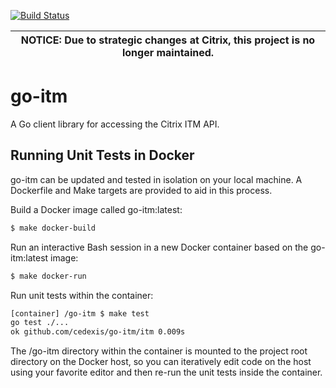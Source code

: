 [![Build Status](https://travis-ci.org/cedexis/go-itm.svg)](https://travis-ci.org/cedexis/go-itm)

| NOTICE: Due to strategic changes at Citrix, this project is no longer maintained. |
| --- |

# go-itm

A Go client library for accessing the Citrix ITM API.

## Running Unit Tests in Docker

go-itm can be updated and tested in isolation on your local machine. A Dockerfile and Make targets are provided to aid in this process.

Build a Docker image called go-itm:latest:

```bash
$ make docker-build
```

Run an interactive Bash session in a new Docker container based on the go-itm:latest image:

```bash
$ make docker-run
```

Run unit tests within the container:

```bash
[container] /go-itm $ make test 
go test ./...
ok github.com/cedexis/go-itm/itm 0.009s
```

The /go-itm directory within the container is mounted to the project root directory on the Docker host, so you can iteratively edit code on the host using your favorite editor and then re-run the unit tests inside the container.
